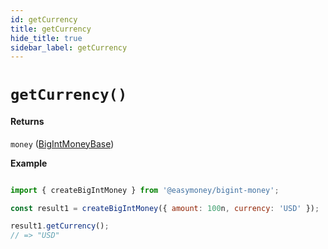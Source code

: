 ```yaml
---
id: getCurrency
title: getCurrency
hide_title: true
sidebar_label: getCurrency
---
```



# `getCurrency()`

#### Returns

`money` ([BigIntMoneyBase](Description.md#money))


**Example**

```js

import { createBigIntMoney } from '@easymoney/bigint-money';

const result1 = createBigIntMoney({ amount: 100n, currency: 'USD' });

result1.getCurrency();
// => "USD"

```